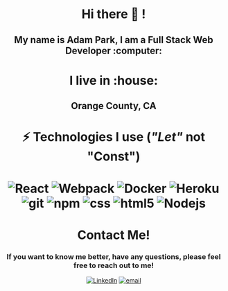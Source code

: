 <div align ="center">

  <h1>Hi there 👋 ! </h1>
  <h2>My name is Adam Park, I am a Full Stack Web Developer :computer: </h2>
 
 
  <h1>I live in :house: </h1>
  <h2> Orange County, CA <h2>

  
  <h1>⚡ Technologies I use (<em>"Let"</em> not "Const")<h1>
    <img alt="React" src="https://img.shields.io/badge/-React-45b8d8?style=flat-square&logo=react&logoColor=white" />
    <img alt="Webpack" src="https://img.shields.io/badge/-Webpack-8DD6F9?style=flat-square&logo=webpack&logoColor=white" /> 
    <img alt="Docker" src="https://img.shields.io/badge/-Docker-46a2f1?style=flat-square&logo=docker&logoColor=white" />
    <img alt="Heroku" src="https://img.shields.io/badge/-Heroku-430098?style=flat-square&logo=heroku&logoColor=white" />
    <img alt="git" src="https://img.shields.io/badge/-Git-F05032?style=flat-square&logo=git&logoColor=white" />
    <img alt="npm" src="https://img.shields.io/badge/-NPM-CB3837?style=flat-square&logo=npm&logoColor=white" />
    <img alt ="css" src ="https://img.shields.io/badge/-CSS3-1572B6?style=flat-square&logo=css3" />
    <img alt="html5" src="https://img.shields.io/badge/-HTML5-E34F26?style=flat-square&logo=html5&logoColor=white" />
    <img alt="Nodejs" src="https://img.shields.io/badge/-Nodejs-43853d?style=flat-square&logo=Node.js&logoColor=white" />

 
  

  <h1>Contact Me!</h1>
  <h3>If you want to know me better, have any questions, please feel free to reach out to me!</h3>
<a href="https://www.linkedin.com/in/sung-min-park/"><img src="https://img.shields.io/badge/-AdamPark-blue?style=flat&logo=Linkedin&logoColor=white&link=https://www.linkedin.com/in/sung-min-park/)" alt="LinkedIn"></a>
<a href="mailto:parksm2@uci.edu"><img src="https://img.shields.io/badge/-parksm2@uci.edu-blue?style=flat&logo=email&logoColor=white&link=https://www.linkedin.com/in/sung-min-park/)" alt="email"></a>


</div>
